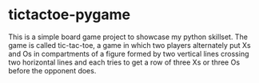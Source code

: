 # tictactoe-pygame
This is a simple board game project to showcase my python skillset. The game is called tic-tac-toe, a game in 
which two players alternately put Xs and Os in compartments of 
a figure formed by two vertical lines crossing two horizontal lines and each tries to get a row of three Xs or three Os before the opponent does.
